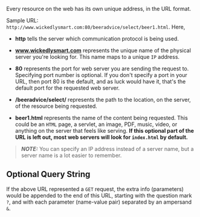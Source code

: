 
Every resource on the web has its own unique address, in the URL format.

Sample URL: `http://www.wickedlysmart.com:80/beeradvice/select/beer1.html`. Here,

- **http** tells the server which communication protocol is being used.

- **www.wickedlysmart.com** represents the unique name of the physical server you're looking for. This name maps to a unique `IP` address.

- **80** represents the port for web server you are sending the request to. Specifying port number is optional. If you don't specify a port in your URL, then port 80 is the default, and as luck would have it, that's the default port for the requested web server.

- **/beeradvice/select/** represents the path to the location, on the server, of the resource being requested.

- **beer1.html** represents the name of the content being requested. This could be an `HTML` page, a servlet, an image, PDF, music, video, or anything on the server that feels like serving. **If this optional part of the URL is left out, most web servers will look for `index.html` by default.**

> **_NOTE:_** You can specify an IP address instead of a server name, but a server name is a lot easier to remember.

## Optional Query String

If the above URL represented a `GET` request, the extra info (parameters) would be appended to the end of this URL, starting with the question mark `?`, and with each parameter (name-value pair) separated by an ampersand `&`.

